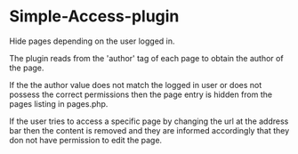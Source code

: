 # Simple-Access-plugin
Hide pages depending on the user logged in.

The plugin reads from the 'author' tag of each page to obtain the author of the page.

If the the author value does not match the logged in user or does not possess the correct permissions then the page entry is hidden from the pages listing in pages.php.

If the user tries to access a specific page by changing the url at the address bar then the content is removed and they are informed accordingly that they don not have permission to edit the page.
